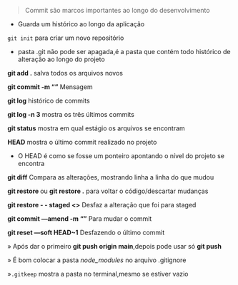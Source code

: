 > Commit são marcos importantes ao longo do desenvolvimento
> 
- Guarda um histórico ao longo da aplicação

`git init` para criar um novo repositório

- pasta .git não pode ser apagada,é a pasta que contém todo histórico de alteração ao longo do projeto

**git add .** salva todos os arquivos novos

**git commit -m “”**  Mensagem

**git log** histórico de commits

**git log -n 3** mostra os três últimos commits

**git status** mostra em qual estágio os arquivos se encontram

**HEAD** mostra o último commit realizado no projeto

- O HEAD é como se fosse um ponteiro apontando o nível do projeto se encontra


**git diff** Compara as alterações, mostrando linha a linha do que mudou

**git restore <arquivo>** ou **git restore .** para voltar o código/descartar mudanças

**git restore  - - staged <>** Desfaz a alteração que foi para staged

**git commit —amend -m “”** Para mudar o commit

**git reset —soft HEAD~1**   Desfazendo o último commit

» Após dar o primeiro **git push origin main**,depois pode usar só **git push**

» É bom colocar a pasta *node_modules* no arquivo .gitignore

»`.gitkeep` mostra a pasta no terminal,mesmo se estiver vazio